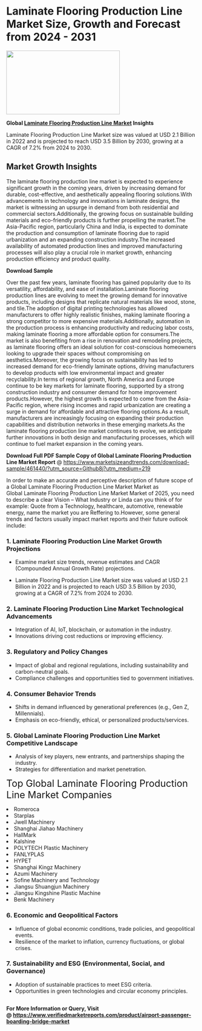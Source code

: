 <H1>Laminate Flooring Production Line Market Size, Growth and Forecast from 2024 - 2031</H1><img class="aligncenter size-medium wp-image-584254" src="https://thirdeyenews.in/wp-content/uploads/2024/09/Global-Market-Research-300x168.jpeg" alt="" width="300" height="168" /><p><strong>Global&nbsp;<a href="https://www.marketsizeandtrends.com/download-sample/461440/?utm_source=Github8j?utm_medium=219">Laminate Flooring Production Line Market</a> Insights</strong></p><p>Laminate Flooring Production Line Market size was valued at USD 2.1 Billion in 2022 and is projected to reach USD 3.5 Billion by 2030, growing at a CAGR of 7.2% from 2024 to 2030.</p><p><h2>Market Growth Insights</h2> <p>The laminate flooring production line market is expected to experience significant growth in the coming years, driven by increasing demand for durable, cost-effective, and aesthetically appealing flooring solutions.With advancements in technology and innovations in laminate designs, the market is witnessing an upsurge in demand from both residential and commercial sectors.Additionally, the growing focus on sustainable building materials and eco-friendly products is further propelling the market.The Asia-Pacific region, particularly China and India, is expected to dominate the production and consumption of laminate flooring due to rapid urbanization and an expanding construction industry.The increased availability of automated production lines and improved manufacturing processes will also play a crucial role in market growth, enhancing production efficiency and product quality.</p> <p><strong>Download Sample</strong></p> <p>Over the past few years, laminate flooring has gained popularity due to its versatility, affordability, and ease of installation.Laminate flooring production lines are evolving to meet the growing demand for innovative products, including designs that replicate natural materials like wood, stone, and tile.The adoption of digital printing technologies has allowed manufacturers to offer highly realistic finishes, making laminate flooring a strong competitor to more expensive materials.Additionally, automation in the production process is enhancing productivity and reducing labor costs, making laminate flooring a more affordable option for consumers.The market is also benefiting from a rise in renovation and remodeling projects, as laminate flooring offers an ideal solution for cost-conscious homeowners looking to upgrade their spaces without compromising on aesthetics.Moreover, the growing focus on sustainability has led to increased demand for eco-friendly laminate options, driving manufacturers to develop products with low environmental impact and greater recyclability.In terms of regional growth, North America and Europe continue to be key markets for laminate flooring, supported by a strong construction industry and consumer demand for home improvement products.However, the highest growth is expected to come from the Asia-Pacific region, where rising incomes and rapid urbanization are creating a surge in demand for affordable and attractive flooring options.As a result, manufacturers are increasingly focusing on expanding their production capabilities and distribution networks in these emerging markets.As the laminate flooring production line market continues to evolve, we anticipate further innovations in both design and manufacturing processes, which will continue to fuel market expansion in the coming years.</p> <p><span class=""><strong>Download Full PDF Sample Copy of Global Laminate Flooring Production Line Market Report</strong> @ <a href="https://www.marketsizeandtrends.com/download-sample/461440/?utm_source=Github8j?utm_medium=219" target="_blank">https://www.marketsizeandtrends.com/download-sample/461440/?utm_source=Github8j?utm_medium=219</a></span></p><p>In order to make an accurate and perceptive description of future scope of a Global&nbsp;Laminate Flooring Production Line Market Market as Global&nbsp;Laminate Flooring Production Line Market Market of 2025, you need to describe a clear Vision &ndash; What Industry or Linda can you think of for example: Quote from a Technology, healthcare, automotive, renewable energy, name the market you are Reffering to.However, some general trends and factors usually impact market reports and their future outlook include:</p><h3>1.&nbsp;<strong>Laminate Flooring Production Line Market Growth Projections</strong></h3><ul><li>Examine market size trends, revenue estimates and CAGR (Compounded Annual Growth Rate) projections.</li><li><p>Laminate Flooring Production Line Market size was valued at USD 2.1 Billion in 2022 and is projected to reach USD 3.5 Billion by 2030, growing at a CAGR of 7.2% from 2024 to 2030.</p></li></ul><h3>2.&nbsp;<strong>Laminate Flooring Production Line Market Technological Advancements</strong></h3><ul><li>Integration of AI, IoT, blockchain, or automation in the industry.</li><li>Innovations driving cost reductions or improving efficiency.</li></ul><h3>3.&nbsp;<strong>Regulatory and Policy Changes</strong></h3><ul><li>Impact of global and regional regulations, including sustainability and carbon-neutral goals.</li><li>Compliance challenges and opportunities tied to government initiatives.</li></ul><h3>4.&nbsp;<strong>Consumer Behavior Trends</strong></h3><ul><li>Shifts in demand influenced by generational preferences (e.g., Gen Z, Millennials).</li><li>Emphasis on eco-friendly, ethical, or personalized products/services.</li></ul><h3>5.&nbsp;<strong>Global Laminate Flooring Production Line Market Competitive Landscape</strong></h3><ul><li>Analysis of key players, new entrants, and partnerships shaping the industry.</li><li>Strategies for differentiation and market penetration.</li></ul><p data-pm-slice="1 1 []"><span style="color: inherit; font-family: inherit; font-size: 25px;">Top Global Laminate Flooring Production Line Market Companies</span></p><div class="" data-test-id=""><p><li>Romeroca</li><li> Starplas</li><li> Jwell Machinery</li><li> Shanghai Jiahao Machinery</li><li> HallMark</li><li> Kalshine</li><li> POLYTECH Plastic Machinery</li><li> FANLYPLAS</li><li> HYPET</li><li> Shanghai Kingz Machinery</li><li> Azumi Machinery</li><li> Sofine Machinery and Technology</li><li> Jiangsu Shuangjun Machinery</li><li> Jiangsu Kingshine Plastic Machine</li><li> Benk Machinery</li></p></div><h3>6.&nbsp;<strong>Economic and Geopolitical Factors</strong></h3><ul><li>Influence of global economic conditions, trade policies, and geopolitical events.</li><li>Resilience of the market to inflation, currency fluctuations, or global crises.</li></ul><h3>7.&nbsp;<strong>Sustainability and ESG (Environmental, Social, and Governance)</strong></h3><ul><li>Adoption of sustainable practices to meet ESG criteria.</li><li>Opportunities in green technologies and circular economy principles.</li></ul><h2><strong style="font-size: 14px;">For More Information or Query, Visit @&nbsp;</strong><a style="background-color: #ffffff; font-size: 14px;" href="https://www.marketsizeandtrends.com/report/laminate-flooring-production-line-market/" target="_blank">https://www.verifiedmarketreports.com/product/airport-passenger-boarding-bridge-market</a></h2>